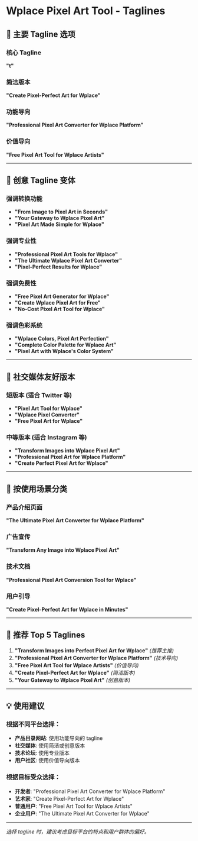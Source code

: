 # Wplace Pixel Art Tool - Taglines

## 🎯 主要 Tagline 选项

### 核心 Tagline

**"t"**

### 简洁版本

**"Create Pixel-Perfect Art for Wplace"**

### 功能导向

**"Professional Pixel Art Converter for Wplace Platform"**

### 价值导向

**"Free Pixel Art Tool for Wplace Artists"**

---

## 🚀 创意 Tagline 变体

### 强调转换功能

- **"From Image to Pixel Art in Seconds"**
- **"Your Gateway to Wplace Pixel Art"**
- **"Pixel Art Made Simple for Wplace"**

### 强调专业性

- **"Professional Pixel Art Tools for Wplace"**
- **"The Ultimate Wplace Pixel Art Converter"**
- **"Pixel-Perfect Results for Wplace"**

### 强调免费性

- **"Free Pixel Art Generator for Wplace"**
- **"Create Wplace Pixel Art for Free"**
- **"No-Cost Pixel Art Tool for Wplace"**

### 强调色彩系统

- **"Wplace Colors, Pixel Art Perfection"**
- **"Complete Color Palette for Wplace Art"**
- **"Pixel Art with Wplace's Color System"**

---

## 📱 社交媒体友好版本

### 短版本 (适合 Twitter 等)

- **"Pixel Art Tool for Wplace"**
- **"Wplace Pixel Converter"**
- **"Free Pixel Art for Wplace"**

### 中等版本 (适合 Instagram 等)

- **"Transform Images into Wplace Pixel Art"**
- **"Professional Pixel Art for Wplace Platform"**
- **"Create Perfect Pixel Art for Wplace"**

---

## 🎨 按使用场景分类

### 产品介绍页面

**"The Ultimate Pixel Art Converter for Wplace Platform"**

### 广告宣传

**"Transform Any Image into Wplace Pixel Art"**

### 技术文档

**"Professional Pixel Art Conversion Tool for Wplace"**

### 用户引导

**"Create Pixel-Perfect Art for Wplace in Minutes"**

---

## 🌟 推荐 Top 5 Taglines

1. **"Transform Images into Perfect Pixel Art for Wplace"** _(推荐主推)_
2. **"Professional Pixel Art Converter for Wplace Platform"** _(技术导向)_
3. **"Free Pixel Art Tool for Wplace Artists"** _(价值导向)_
4. **"Create Pixel-Perfect Art for Wplace"** _(简洁版本)_
5. **"Your Gateway to Wplace Pixel Art"** _(创意版本)_

---

## 💡 使用建议

### 根据不同平台选择：

- **产品目录网站**: 使用功能导向的 tagline
- **社交媒体**: 使用简洁或创意版本
- **技术论坛**: 使用专业版本
- **用户社区**: 使用价值导向版本

### 根据目标受众选择：

- **开发者**: "Professional Pixel Art Converter for Wplace Platform"
- **艺术家**: "Create Pixel-Perfect Art for Wplace"
- **普通用户**: "Free Pixel Art Tool for Wplace Artists"
- **企业用户**: "The Ultimate Pixel Art Converter for Wplace"

---

_选择 tagline 时，建议考虑目标平台的特点和用户群体的偏好。_
